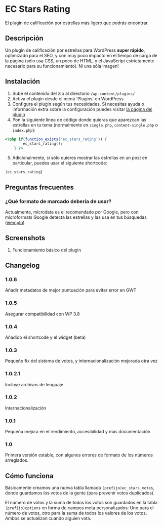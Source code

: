 # EC Stars Rating #

El plugin de calificación por estrellas más ligero que podrás encontrar.

## Descripción ##

Un plugin de calificación por estrellas para WordPress **super rápido**, optimizado para el SEO, y con muy poco impacto en el tiempo de carga de la página (sólo usa CSS, un poco de HTML, y el JavaScript estrictamente necesario para su funcionamiento). Ni una sóla imagen!

## Instalación ##

1. Sube el contenido del zip al directorio `/wp-content/plugins/`
2. Activa el plugin desde el menú 'Plugins' en WordPress
3. Configura el plugin según tus necesidades. Si necesitas ayuda o información extra sobre la configuración puedes visitar [la página del plugin](http://emiliocobos.net/ec-stars-rating-wordpress-plugin/)
4. Pon la siguiente línea de código donde quieras que aparezcan las estrellas en tu tema (normalmente en `single.php`, `content-single.php` o `index.php`):

```php
<?php if(function_exists('ec_stars_rating')) {
		ec_stars_rating();
	} ?>
```

5. Adicionalmente, si sólo quieres mostrar las estrellas en un post en particular, puedes usar el siguiente shortcode:

```
[ec_stars_rating]
```

## Preguntas frecuentes ##

### ¿Qué formato de marcado debería de usar? ###

Actualmente, microdata es el recomendado por Google, pero con microformats Google detecta las estrellas y las usa en tus búsquedas ([ejemplo](https://www.google.com/search?q=site:emiliocobos.net+ec+stars+rating)).

## Screenshots ##

1. Funcionamiento básico del plugin

## Changelog ##

### 1.0.6 ###
Añadir metadatos de mejor puntuación para evitar error en GWT

### 1.0.5 ###
Asegurar compatibilidad con WP 3.8

### 1.0.4 ###
Añadido el shortcode y el widget (beta)

### 1.0.3  ###
Pequeño fix del sistema de votos, y internacionalización mejorada otra vez

### 1.0.2.1 ###
Incluye archivos de lenguaje

### 1.0.2 ###
Internacionalización

### 1.0.1 ###
Pequeña mejora en el rendimiento, accesibilidad y más documentación

### 1.0 ###
Primera versión estable, con algunos errores de formato de los números arreglados.

## Cómo funciona ##

Básicamente creamos una nueva tabla llamada `(prefijo)ec_stars_votes`, donde guardamos los votos de la gente (para prevenir votos duplicados).

El número de votos y la suma de todos los votos son guardados en la tabla `(prefijo)options` en forma de campos meta personalizados: Uno para el número de votos, otro para la suma de todos los valores de los votos. Ambos se actualizan cuando alguien vota.